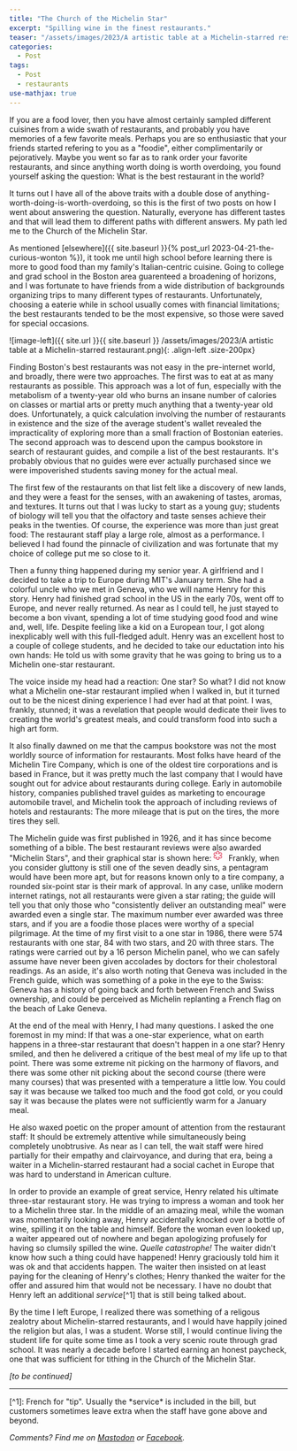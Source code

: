 ```yaml
---
title: "The Church of the Michelin Star"
excerpt: "Spilling wine in the finest restaurants."
teaser: "/assets/images/2023/A artistic table at a Michelin-starred restaurant.png"
categories:
  - Post
tags:
  - Post
  - restaurants
use-mathjax: true
---
```


If you are a food lover, then you have almost certainly sampled different cuisines from a wide swath of restaurants, and
probably you have memories of a few favorite meals.  Perhaps you are so enthusiastic that your friends started refering
to you as a "foodie", either complimentarily or pejoratively. Maybe you went so far as to rank order your favorite
restaurants, and since anything worth doing is worth overdoing, you found yourself asking the question: What is the best
restaurant in the world?

It turns out I have all of the above traits with a double dose of anything-worth-doing-is-worth-overdoing, so this is
the first of two posts on how I went about answering the question. Naturally, everyone has different tastes and that
will lead them to different paths with different answers. My path led me to the Church of the Michelin Star.

As mentioned [elsewhere]({{ site.baseurl }}{% post_url 2023-04-21-the-curious-wonton %}), it took me until high school
before learning there is more to good food than my family's Italian-centric cuisine. Going to college and grad school in
the Boston area guarenteed a broadening of horizons, and I was fortunate to have friends from a wide distribution of
backgrounds organizing trips to many different types of restaurants.  Unfortunately, choosing a eaterie while in school
usually comes with financial limitations; the best restaurants tended to be the most expensive, so those were saved for
special occasions.

![image-left]({{ site.url }}{{ site.baseurl }}
/assets/images/2023/A artistic table at a Michelin-starred restaurant.png){: .align-left .size-200px} 

Finding Boston's best restaurants was not easy in the pre-internet world, and broadly, there were two approaches.  The
first was to eat at as many restaurants as possible. This approach was a lot of fun, especially with the metabolism of a
twenty-year old who burns an insane number of calories on classes or martial arts or pretty much anything that a
twenty-year old does.  Unfortunately, a quick calculation involving the number of restaurants in existence and the size
of the average student's wallet revealed the impracticality of exploring more than a small fraction of Bostonian
eateries.  The second approach was to descend upon the campus bookstore in search of restaurant guides, and compile a
list of the best restaurants. It's probably obvious that no guides were ever actually purchased since we were
impoverished students saving money for the actual meal.

The first few of the restaurants on that list felt like a discovery of new lands, and they were a feast for the senses,
with an awakening of tastes, aromas, and textures. It turns out that I was lucky to start as a young guy; students of
biology will tell you that the olfactory and taste senses achieve their peaks in the twenties. Of course, the experience
was more than just great food: The restaurant staff play a large role, almost as a performance. I believed I had found
the pinnacle of civilization and was fortunate that my choice of college put me so close to it.

Then a funny thing happened during my senior year. A girlfriend and I decided to take a trip to Europe during MIT's
January term. She had a colorful uncle who we met in Geneva, who we will name Henry for this story. Henry had finished
grad school in the US in the early 70s, went off to Europe, and never really returned. As near as I could tell, he just
stayed to become a bon vivant, spending a lot of time studying good food and wine and, well, life.  Despite feeling like
a kid on a European tour, I got along inexplicably well with this full-fledged adult.  Henry was an excellent host to a
couple of college students, and he decided to take our eductation into his own hands: He told us with some gravity that
he was going to bring us to a Michelin one-star restaurant.

The voice inside my head had a reaction: One star? So what? I did not know what a Michelin one-star restaurant implied
when I walked in, but it turned out to be the nicest dining experience I had ever had at that point. I was, frankly,
stunned; it was a revelation that people would dedicate their lives to creating the world's greatest meals, and could
transform food into such a high art form.

It also finally dawned on me that the campus bookstore was not the most worldly source of information for restaurants.
Most folks have heard of the Michelin Tire Company, which is one of the oldest tire corporations and is based in France,
but it was pretty much the last company that I would have sought out for advice about restaurants during college.  Early
in automobile history, companies published travel guides as marketing to encourage automobile travel, and Michelin took
the approach of including reviews of hotels and restaurants: The more mileage that is put on the tires, the more tires
they sell.

The Michelin guide was first published in 1926, and it has since become something of a bible.  The best restaurant
reviews were also awarded "Michelin Stars", and their graphical star is shown here: <img
src="/assets/images/2023/MichelinStar.svg" alt="" width="15" style="position: relative; bottom: 2px;"> &nbsp; Frankly,
when you consider gluttony is still one of the seven deadly sins, a pentagram would have been more apt, but for reasons
known only to a tire company, a rounded six-point star is their mark of approval. In any case, unlike modern internet
ratings, not all restaurants were given a star rating; the guide will tell you that only those who "consistently deliver
an outstanding meal" were awarded even a single star. The maximum number ever awarded was three stars, and if you are a
foodie those places were worthy of a special pilgrimage. At the time of my first visit to a one star in 1986, there were
574 restaurants with one star, 84 with two stars, and 20 with three stars.  The ratings were carried out by a 16 person
Michelin panel, who we can safely assume have never been given accolades by doctors for their cholestoral readings. As
an aside, it's also worth noting that Geneva was included in the French guide, which was something of a poke in the eye
to the Swiss: Geneva has a history of going back and forth between French and Swiss ownership, and could be perceived as
Michelin replanting a French flag on the beach of Lake Geneva.

At the end of the meal with Henry, I had many questions. I asked the one foremost in my mind: If that was a one-star
experience, what on earth happens in a three-star restaurant that doesn't happen in a one star?  Henry smiled, and then
he delivered a critique of the best meal of my life up to that point. There was some extreme nit picking on the harmony
of flavors, and there was some other nit picking about the second course (there were many courses) that was presented
with a temperature a little low. You could say it was because we talked too much and the food got cold, or you could say
it was because the plates were not sufficiently warm for a January meal.

He also waxed poetic on the proper amount of attention from the restaurant staff: It should be extremely attentive while
simultaneously being completely unobtrusive. As near as I can tell, the wait staff were hired partially for their
empathy and clairvoyance, and during that era, being a waiter in a Michelin-starred restaurant had a social cachet in
Europe that was hard to understand in American culture.

In order to provide an example of great service, Henry related his ultimate three-star restaurant story.  He was trying
to impress a woman and took her to a Michelin three star. In the middle of an amazing meal, while the woman was
momentarily looking away, Henry accidentally knocked over a bottle of wine, spilling it on the table and himself. Before
the woman even looked up, a waiter appeared out of nowhere and began apologizing profusely for having so clumsily
spilled the wine. *Quelle catastrophe!* The waiter didn't know how such a thing could have happened! Henry graciously
told him it was ok and that accidents happen. The waiter then insisted on at least paying for the cleaning of Henry's
clothes; Henry thanked the waiter for the offer and assured him that would not be necessary. I have no doubt that Henry
left an additional *service*[^1] that is still being talked about.

By the time I left Europe, I realized there was something of a religous zealotry about Michelin-starred restaurants, and
I would have happily joined the religion but alas, I was a student. Worse still, I would continue living the student
life for quite some time as I took a very scenic route through grad school. It was nearly a decade before I started
earning an honest paycheck, one that was sufficient for tithing in the Church of the Michelin Star.

*[to be continued]*

<hr> 
[^1]: French for "tip". Usually the *service* is included in the bill, but customers sometimes leave extra when the staff have gone above and beyond.


*Comments? Find me on <a href="https://mastodon.mit.edu/@jpmattia/">Mastodon</a> or <a href="https://www.facebook.com/jpmattiaman/">Facebook</a>.*
